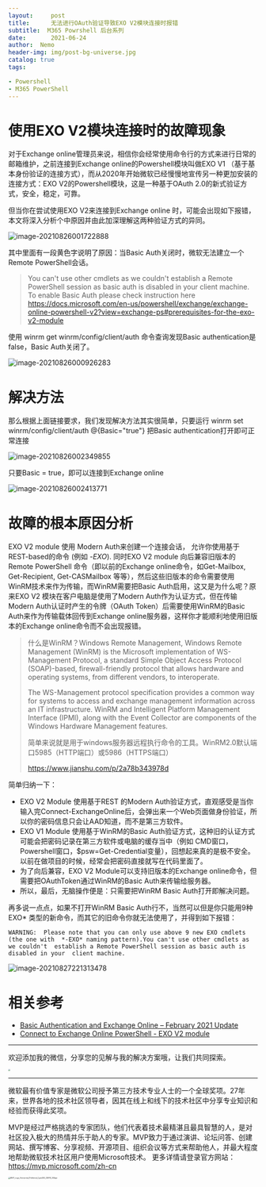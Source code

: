 ```yaml
---
layout:     post
title:      无法进行OAuth验证导致EXO V2模块连接时报错
subtitle:  M365 Powrshell 后台系列
date:       2021-06-24
author:  Nemo
header-img: img/post-bg-universe.jpg
catalog: true
tags:

- Powershell
- M365 PowerShell
---
```


# 使用EXO V2模块连接时的故障现象

对于Exchange online管理员来说，相信你会经常使用命令行的方式来进行日常的邮箱维护，之前连接到Exchange online的Powershell模块叫做EXO V1 （基于基本身份验证的连接方式），而从2020年开始微软已经慢慢地宣传另一种更加安装的连接方式：EXO V2的Powershell模块，这是一种基于OAuth 2.0的新式验证方式，安全，稳定，可靠。

但当你在尝试使用EXO V2来连接到Exchange online 时，可能会出现如下报错，本文将深入分析个中原因并由此加深理解这两种验证方式的异同。

![image-20210826001722888](https://cdn.jsdelivr.net/gh/kristofftan/kristofftan.github.io/img/image-20210826001722888.png)

其中里面有一段黄色字说明了原因：当Basic Auth关闭时，微软无法建立一个Remote PowerShell会话。

> You can't use other cmdlets as we couldn't establish a Remote PowerShell session as basic auth is disabled in your client machine. To enable Basic Auth  please check instruction here https://docs.microsoft.com/en-us/powershell/exchange/exchange-online-powershell-v2?view=exchange-ps#prerequisites-for-the-exo-v2-module

使用 winrm get winrm/config/client/auth 命令查询发现Basic authentication是false，Basic Auth关闭了。

![image-20210826000926283](https://cdn.jsdelivr.net/gh/kristofftan/kristofftan.github.io/img/image-20210826000926283.png)

# 解决方法

那么根据上面链接要求，我们发现解决方法其实很简单，只要运行 winrm set winrm/config/client/auth @{Basic="true"} 把Basic authentication打开即可正常连接

![image-20210826002349855](https://cdn.jsdelivr.net/gh/kristofftan/kristofftan.github.io/img/image-20210826002349855.png)

只要Basic = true，即可以连接到Exchange online

![image-20210826002413771](https://cdn.jsdelivr.net/gh/kristofftan/kristofftan.github.io/img/image-20210826002413771.png)

# 故障的根本原因分析

EXO V2 module 使用 Modern Auth来创建一个连接会话， 允许你使用基于REST-based的命令 (例如 *-EXO*). 同时EXO V2 module 向后兼容旧版本的Remote PowerShell 命令（即以前的Exchange online命令，如Get-Mailbox, Get-Recipient, Get-CASMailbox 等等），然后这些旧版本的命令需要使用WinRM技术来作为传输，而WinRM需要把Basic Auth启用，这又是为什么呢？原来EXO V2 模块在客户电脑是使用了Modern Auth作为认证方式，但在传输Modern Auth认证时产生的令牌（OAuth Token）后需要使用WinRM的Basic Auth来作为传输载体回传到Exchange online服务器，这样你才能顺利地使用旧版本的Exchange online命令而不会出现报错。

> 什么是WinRM？Windows Remote Management, Windows Remote Management (WinRM) is the Microsoft implementation of WS-Management Protocol, a standard Simple Object Access Protocol (SOAP)-based, firewall-friendly protocol that allows hardware and operating systems, from different vendors, to interoperate.
>
> The WS-Management protocol specification provides a common way for systems to access and exchange management information across an IT infrastructure. WinRM and Intelligent Platform Management Interface (IPMI), along with the Event Collector are components of the Windows Hardware Management features.
>
> 简单来说就是用于windows服务器远程执行命令的工具。WinRM2.0默认端口5985（HTTP端口）或5986（HTTPS端口）
>
> https://www.jianshu.com/p/2a78b343978d

简单归纳一下：

- EXO V2 Module 使用基于REST 的Modern Auth验证方式，直观感受是当你输入完Connect-ExchangeOnline后，会弹出来一个Web页面做身份验证，所以你的密码信息只会让AAD知道，而不是第三方软件。
- EXO V1 Module 使用基于WinRM的Basic Auth验证方式，这种旧的认证方式可能会把密码记录在第三方软件或电脑的缓存当中（例如 CMD窗口，Powershell窗口，$psw=Get-Credential变量），回想起来真的是极不安全。以前在做项目的时候，经常会把密码直接就写在代码里面了。
- 为了向后兼容，EXO V2 Module可以支持旧版本的Exchange online命令，但需要把OAuthToken通过WinRM的Basic Auth来传输给服务器。
- 所以，最后，无脑操作便是：只需要把WinRM Basic Auth打开即解决问题。

再多说一点点，如果不打开WinRM Basic Auth行不，当然可以但是你只能用9种 EXO* 类型的新命令，而其它的旧命令你就无法使用了，并得到如下报错：

```
WARNING:  Please note that you can only use above 9 new EXO cmdlets (the one with  *-EXO* naming pattern).You can't use other cmdlets as we couldn't  establish a Remote PowerShell session as basic auth is disabled in your  client machine.
```

![image-20210827221313478](https://cdn.jsdelivr.net/gh/kristofftan/kristofftan.github.io/img/image-20210827221313478.png)

# 相关参考

- [Basic Authentication and Exchange Online – February 2021 Update](https://techcommunity.microsoft.com/t5/exchange-team-blog/basic-authentication-and-exchange-online-february-2021-update/ba-p/2111904)
- [Connect to Exchange Online PowerShell - EXO V2 module](https://docs.microsoft.com/en-us/powershell/exchange/connect-to-exchange-online-powershell?view=exchange-ps)

------

欢迎添加我的微信，分享您的见解与我的解决方案哦，让我们共同探索。

<img src="https://cdn.jsdelivr.net/gh/tangx007/tangx007.github.io/img/nemo-qrcode.jpg" style="zoom:25%;" />

------

微软最有价值专家是微软公司授予第三方技术专业人士的一个全球奖项。27年来，世界各地的技术社区领导者，因其在线上和线下的技术社区中分享专业知识和经验而获得此奖项。

MVP是经过严格挑选的专家团队，他们代表着技术最精湛且最具智慧的人，是对社区投入极大的热情并乐于助人的专家。MVP致力于通过演讲、论坛问答、创建网站、撰写博客、分享视频、开源项目、组织会议等方式来帮助他人，并最大程度地帮助微软技术社区用户使用Microsoft技术。
更多详情请登录官方网站：https://mvp.microsoft.com/zh-cn

<img src="https://cdn.jsdelivr.net/gh/kristofftan/kristofftan.github.io/img/MVP_Logo_Horizontal_Preferred_Cyan300_CMYK_300ppi.png" alt="MVP_Logo_Horizontal_Preferred_Cyan300_CMYK_300ppi" style="zoom: 25%;" />

